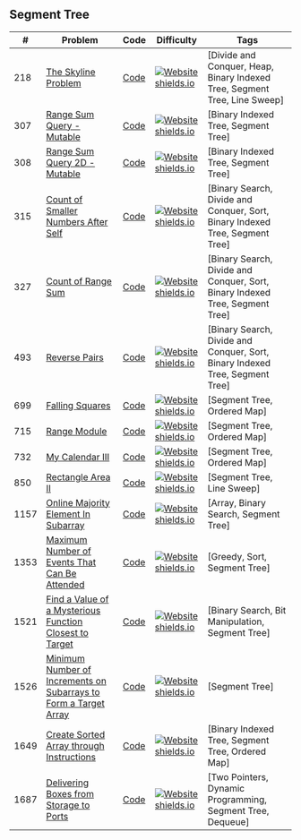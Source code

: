 ## Segment Tree
|# | Problem | Code | Difficulty | Tags
|--|--|--|--|--|
| 218 | [The Skyline Problem](https:///leetCode.com/problems/the-skyline-problem) | [Code](https://github.com/SunilGudivada/Data-Structures-and-Algorithms/blob/master/src/com/platform/leetCode/problems/_218_TheSkylineProblem.java)| [![Website shields.io](https://img.shields.io/badge/Hard-critical.svg)](https://sunilgudivada.github.io/Data-Structures-and-Algorithms/) | [Divide and Conquer, Heap, Binary Indexed Tree, Segment Tree, Line Sweep] | 
| 307 | [Range Sum Query - Mutable](https:///leetCode.com/problems/range-sum-query-mutable) | [Code](https://github.com/SunilGudivada/Data-Structures-and-Algorithms/blob/master/src/com/platform/leetCode/problems/_307_RangeSumQuery-Mutable.java)| [![Website shields.io](https://img.shields.io/badge/Medium-yellow.svg)](https://sunilgudivada.github.io/Data-Structures-and-Algorithms/) | [Binary Indexed Tree, Segment Tree] | 
| 308 | [Range Sum Query 2D - Mutable](https:///leetCode.com/problems/range-sum-query-2d-mutable) | [Code](https://github.com/SunilGudivada/Data-Structures-and-Algorithms/blob/master/src/com/platform/leetCode/problems/_308_RangeSumQuery2D-Mutable.java)| [![Website shields.io](https://img.shields.io/badge/Hard-critical.svg)](https://sunilgudivada.github.io/Data-Structures-and-Algorithms/) | [Binary Indexed Tree, Segment Tree] | 
| 315 | [Count of Smaller Numbers After Self](https:///leetCode.com/problems/count-of-smaller-numbers-after-self) | [Code](https://github.com/SunilGudivada/Data-Structures-and-Algorithms/blob/master/src/com/platform/leetCode/problems/_315_CountofSmallerNumbersAfterSelf.java)| [![Website shields.io](https://img.shields.io/badge/Hard-critical.svg)](https://sunilgudivada.github.io/Data-Structures-and-Algorithms/) | [Binary Search, Divide and Conquer, Sort, Binary Indexed Tree, Segment Tree] | 
| 327 | [Count of Range Sum](https:///leetCode.com/problems/count-of-range-sum) | [Code](https://github.com/SunilGudivada/Data-Structures-and-Algorithms/blob/master/src/com/platform/leetCode/problems/_327_CountofRangeSum.java)| [![Website shields.io](https://img.shields.io/badge/Hard-critical.svg)](https://sunilgudivada.github.io/Data-Structures-and-Algorithms/) | [Binary Search, Divide and Conquer, Sort, Binary Indexed Tree, Segment Tree] | 
| 493 | [Reverse Pairs](https:///leetCode.com/problems/reverse-pairs) | [Code](https://github.com/SunilGudivada/Data-Structures-and-Algorithms/blob/master/src/com/platform/leetCode/problems/_493_ReversePairs.java)| [![Website shields.io](https://img.shields.io/badge/Hard-critical.svg)](https://sunilgudivada.github.io/Data-Structures-and-Algorithms/) | [Binary Search, Divide and Conquer, Sort, Binary Indexed Tree, Segment Tree] | 
| 699 | [Falling Squares](https:///leetCode.com/problems/falling-squares) | [Code](https://github.com/SunilGudivada/Data-Structures-and-Algorithms/blob/master/src/com/platform/leetCode/problems/_699_FallingSquares.java)| [![Website shields.io](https://img.shields.io/badge/Hard-critical.svg)](https://sunilgudivada.github.io/Data-Structures-and-Algorithms/) | [Segment Tree, Ordered Map] | 
| 715 | [Range Module](https:///leetCode.com/problems/range-module) | [Code](https://github.com/SunilGudivada/Data-Structures-and-Algorithms/blob/master/src/com/platform/leetCode/problems/_715_RangeModule.java)| [![Website shields.io](https://img.shields.io/badge/Hard-critical.svg)](https://sunilgudivada.github.io/Data-Structures-and-Algorithms/) | [Segment Tree, Ordered Map] | 
| 732 | [My Calendar III](https:///leetCode.com/problems/my-calendar-iii) | [Code](https://github.com/SunilGudivada/Data-Structures-and-Algorithms/blob/master/src/com/platform/leetCode/problems/_732_MyCalendarIII.java)| [![Website shields.io](https://img.shields.io/badge/Hard-critical.svg)](https://sunilgudivada.github.io/Data-Structures-and-Algorithms/) | [Segment Tree, Ordered Map] | 
| 850 | [Rectangle Area II](https:///leetCode.com/problems/rectangle-area-ii) | [Code](https://github.com/SunilGudivada/Data-Structures-and-Algorithms/blob/master/src/com/platform/leetCode/problems/_850_RectangleAreaII.java)| [![Website shields.io](https://img.shields.io/badge/Hard-critical.svg)](https://sunilgudivada.github.io/Data-Structures-and-Algorithms/) | [Segment Tree, Line Sweep] | 
| 1157 | [Online Majority Element In Subarray](https:///leetCode.com/problems/online-majority-element-in-subarray) | [Code](https://github.com/SunilGudivada/Data-Structures-and-Algorithms/blob/master/src/com/platform/leetCode/problems/_1157_OnlineMajorityElementInSubarray.java)| [![Website shields.io](https://img.shields.io/badge/Hard-critical.svg)](https://sunilgudivada.github.io/Data-Structures-and-Algorithms/) | [Array, Binary Search, Segment Tree] | 
| 1353 | [Maximum Number of Events That Can Be Attended](https:///leetCode.com/problems/maximum-number-of-events-that-can-be-attended) | [Code](https://github.com/SunilGudivada/Data-Structures-and-Algorithms/blob/master/src/com/platform/leetCode/problems/_1353_MaximumNumberofEventsThatCanBeAttended.java)| [![Website shields.io](https://img.shields.io/badge/Medium-yellow.svg)](https://sunilgudivada.github.io/Data-Structures-and-Algorithms/) | [Greedy, Sort, Segment Tree] | 
| 1521 | [Find a Value of a Mysterious Function Closest to Target](https:///leetCode.com/problems/find-a-value-of-a-mysterious-function-closest-to-target) | [Code](https://github.com/SunilGudivada/Data-Structures-and-Algorithms/blob/master/src/com/platform/leetCode/problems/_1521_FindaValueofaMysteriousFunctionClosesttoTarget.java)| [![Website shields.io](https://img.shields.io/badge/Hard-critical.svg)](https://sunilgudivada.github.io/Data-Structures-and-Algorithms/) | [Binary Search, Bit Manipulation, Segment Tree] | 
| 1526 | [Minimum Number of Increments on Subarrays to Form a Target Array](https:///leetCode.com/problems/minimum-number-of-increments-on-subarrays-to-form-a-target-array) | [Code](https://github.com/SunilGudivada/Data-Structures-and-Algorithms/blob/master/src/com/platform/leetCode/problems/_1526_MinimumNumberofIncrementsonSubarraystoFormaTargetArray.java)| [![Website shields.io](https://img.shields.io/badge/Hard-critical.svg)](https://sunilgudivada.github.io/Data-Structures-and-Algorithms/) | [Segment Tree] | 
| 1649 | [Create Sorted Array through Instructions](https:///leetCode.com/problems/create-sorted-array-through-instructions) | [Code](https://github.com/SunilGudivada/Data-Structures-and-Algorithms/blob/master/src/com/platform/leetCode/problems/_1649_CreateSortedArraythroughInstructions.java)| [![Website shields.io](https://img.shields.io/badge/Hard-critical.svg)](https://sunilgudivada.github.io/Data-Structures-and-Algorithms/) | [Binary Indexed Tree, Segment Tree, Ordered Map] | 
| 1687 | [Delivering Boxes from Storage to Ports](https:///leetCode.com/problems/delivering-boxes-from-storage-to-ports) | [Code](https://github.com/SunilGudivada/Data-Structures-and-Algorithms/blob/master/src/com/platform/leetCode/problems/_1687_DeliveringBoxesfromStoragetoPorts.java)| [![Website shields.io](https://img.shields.io/badge/Hard-critical.svg)](https://sunilgudivada.github.io/Data-Structures-and-Algorithms/) | [Two Pointers, Dynamic Programming, Segment Tree, Dequeue] | 
